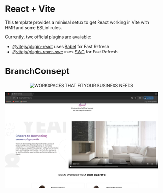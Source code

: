 # React + Vite

This template provides a minimal setup to get React working in Vite with HMR and some ESLint rules.

Currently, two official plugins are available:

- [@vitejs/plugin-react](https://github.com/vitejs/vite-plugin-react/blob/main/packages/plugin-react/README.md) uses [Babel](https://babeljs.io/) for Fast Refresh
- [@vitejs/plugin-react-swc](https://github.com/vitejs/vite-plugin-react-swc) uses [SWC](https://swc.rs/) for Fast Refresh
# BranchConsept

<p align="center"><img src="./src/assets/Adsız2.png" alt="WORKSPACES THAT FITYOUR BUSINESS NEEDS" align="center"><p>

<p align="center"><img src="./src/assets/amazin.png" alt="Cheers to 8 amazing years of growth" align="center"><p>
